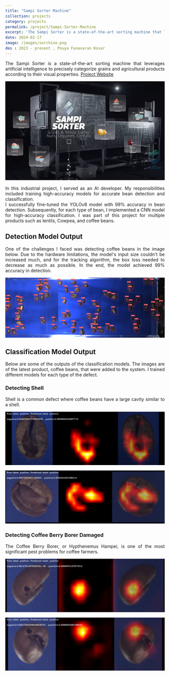 ```yaml
---
title: "Sampi Sorter Machine"
collection: projects
category: projects
permalink: /project/Sampi-Sorter-Machine
excerpt: 'The Sampi Sorter is a state-of-the-art sorting machine that leverages artificial intelligence to precisely categorize grains and agricultural products according to their visual properties.'
date: 2024-02-17
image: /images/sorchine.png
des : 2023 - present , Pouya Fanavaran Kosar 
---
```




<p style="text-align: justify;">The Sampi Sorter is a state-of-the-art sorting machine that leverages artificial intelligence to precisely categorize grains and agricultural products according to their visual properties. <a href="https://www.sorter.ir/en/" target="_blank">Project Website</a></p>

![Sampi Sorter Machine](/images/sorchine.png)

<p style="text-align: justify;">In this industrial project, I served as an AI developer. My responsibilities included training high-accuracy models for accurate bean detection and classification.<br/> I successfully fine-tuned the YOLOv8 model with 99% accuracy in bean detection. Subsequently, for each type of bean, I implemented a CNN model for high-accuracy classification. I was part of this project for multiple products such as lentils, Cowpea, and coffee beans.</p>


## Detection Model Output

<p style="text-align: justify;">One of the challenges I faced was detecting coffee beans in the image below. Due to the hardware limitations, the model's input size couldn't be increased much, and for the tracking algorithm, the box loss needed to decrease as much as possible. In the end, the model achieved 99% accuracy in detection.</p>


![Sampi Sorter Machine](/images/Sorter_Yolo.bmp)


## Classification Model Output


<p style="text-align: justify;">Below are some of the outputs of the classification models. The images are of the latest product, coffee beans, that were added to the system. I trained different models for each type of the defect.</p>

### Detecting Shell
<p style="text-align: justify;">Shell is a common defect where coffee beans have a large cavity similar to a shell.</p>

![Coffee Shell detection](/images/shell_positive_1.bmp)


![Coffee Shell detection](/images/shell_positive_2.bmp)


### Detecting Coffee Berry Borer Damaged

<p style="text-align: justify;">The Coffee Berry Borer, or Hypthenemus Hampei, is one of the most significant pest problems for coffee farmers.</p>

![Coffee Berry Borer detection](/images/CBB-positive-1.bmp)

![Coffee Berry Borer detection](/images/CBB-positive-2.bmp)






